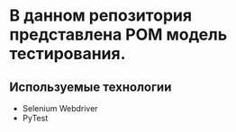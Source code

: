 # В данном репозитория представлена POM модель тестирования.
## Используемые технологии
<ul>
  <li>Selenium Webdriver</li>
  <li>PyTest</li>
</ul>
